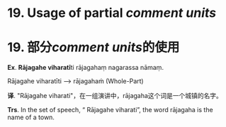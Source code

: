 # **19. Usage of** partial *comment units*  
# 19. 部分*comment units***的使用**

 **Ex**. **Rājagahe viharatī**ti rājagahaṃ nagarassa nāmaṃ. 
 
  Rājagahe viharatīti -->  rājagahaṁ (Whole-Part) 
  
  **译**. "Rājagahe viharati"，在一组演讲中，rājagaha这个词是一个城镇的名字。

   **Trs**. In the set of speech, “ Rājagahe viharati”, the word rājagaha is the name of a town.